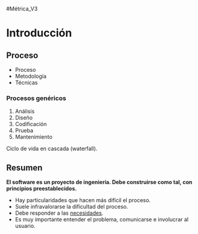 #Métrica_V3 
# Introducción
## Proceso
- Proceso
- Metodología
- Técnicas

### Procesos genéricos
1. Análisis
2. Diseño
3. Codificación
4. Prueba
5. Mantenimiento

Ciclo de vida en cascada (waterfall).

## Resumen
**El software es un proyecto de ingeniería. Debe construirse como tal, con principios preestablecidos.**
- Hay particularidades que hacen más difícil el proceso.
- Suele infravalorarse la dificultad del proceso.
- Debe responder a las <u>necesidades</u>.
- Es muy importante entender el problema, comunicarse e involucrar al usuario.

